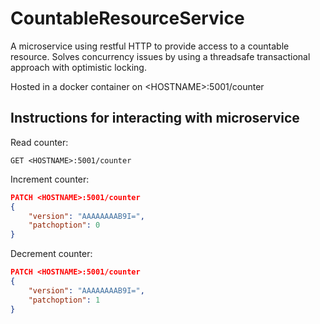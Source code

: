 # CountableResourceService

A microservice using restful HTTP to provide access to a countable resource.
Solves concurrency issues by using a threadsafe transactional approach with optimistic locking.

Hosted in a docker container on &lt;HOSTNAME&gt;:5001/counter

## Instructions for interacting with microservice

Read counter:
```
GET <HOSTNAME>:5001/counter
```

Increment counter:
```json
PATCH <HOSTNAME>:5001/counter 
{
    "version": "AAAAAAAAB9I=",
    "patchoption": 0
}
```

Decrement counter:
```json
PATCH <HOSTNAME>:5001/counter
{
    "version": "AAAAAAAAB9I=",
    "patchoption": 1
}
```